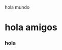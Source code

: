 <html>
<head>
  <title>Inicio</title>
  </head>
<body>
  <div><p>hola mundo</p>
  <h1>hola amigos</h1>
  
  <h3>hola</h3>
  </div>
  </body>
</html>
